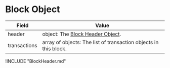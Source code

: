# Block Object

| Field | Value |
|-------|-------|
| header | object: The [Block Header Object](#Block-Header-Object). |
| transactions | array of objects: The list of transaction objects in this block. |

!INCLUDE "BlockHeader.md"
